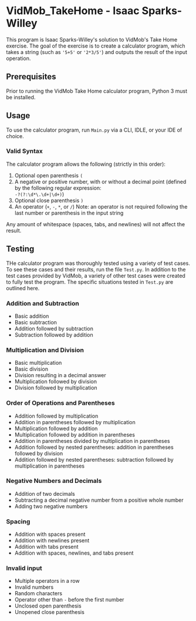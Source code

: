 # VidMob_TakeHome - Isaac Sparks-Willey

This program is Isaac Sparks-Willey's solution to VidMob's Take Home exercise. The goal of the exercise is to create a calculator program, which takes a string (such as `'5+5'` or `'2*3/5'`) and outputs the result of the input operation.

## Prerequisites
Prior to running the VidMob Take Home calculator program, Python 3 must be installed.

## Usage
To use the calculator program, run `Main.py` via a CLI, IDLE, or your IDE of choice.

### Valid Syntax
The calculator program allows the following (strictly in this order):  
1. Optional open parenthesis `(`
2. A negative or positive number, with or without a decimal point (defined by the following regular expression:  
 `-?(?:\d*\.\d+|\d+)`)
3. Optional close parenthesis `)`
4. An operator (`+`, `-`, `*`, or `/`) Note: an operator is not required following the last number or parenthesis in the input string  
  
Any amount of whitespace (spaces, tabs, and newlines) will not affect the result.

## Testing
THe calculator program was thoroughly tested using a variety of test cases. To see these cases and their results, run the file `Test.py`. In addition to the test cases provided by VidMob, a variety of other test cases were created to fully test the program. The specific situations tested in `Test.py` are outlined here.

### Addition and Subtraction
- Basic addition
- Basic subtraction
- Addition followed by subtraction
- Subtraction followed by addition

### Multiplication and Division
- Basic multiplication
- Basic division
- Division resulting in a decimal answer
- Multiplication followed by division
- Division followed by multiplication

### Order of Operations and Parentheses
- Addition followed by multiplication
- Addition in parentheses followed by multiplication
- Multiplication followed by addition
- Multiplication followed by addition in parentheses
- Addition in parentheses divided by multiplication in parentheses
- Addition followed by nested parentheses: addition in parentheses followed by division
- Addition followed by nested parentheses: subtraction followed by multiplication in parentheses

### Negative Numbers and Decimals
- Addition of two decimals
- Subtracting a decimal negative number from a positive whole number
- Adding two negative numbers

### Spacing
- Addition with spaces present
- Addition with newlines present
- Addition with tabs present
- Addition with spaces, newlines, and tabs present

### Invalid input
- Multiple operators in a row
- Invalid numbers
- Random characters
- Operator other than `-` before the first number
- Unclosed open parenthesis
- Unopened close parenthesis
